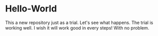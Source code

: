 # Hello-World
This a new repository just as a trial. Let's see what happens. 
The trial is working well. I wish it will work good in every steps!
With no problem. 
